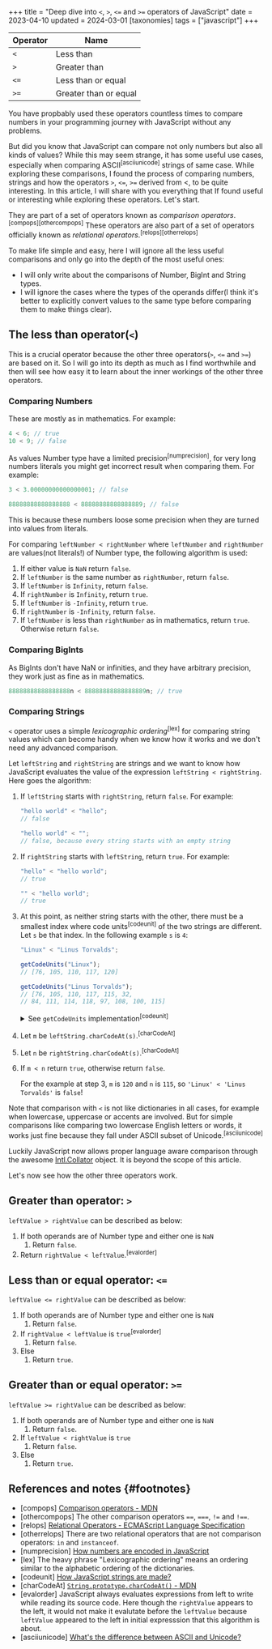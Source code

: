 +++
title = "Deep dive into `<`, `>`, `<=` and `>=` operators of JavaScript"
date = 2023-04-10
updated = 2024-03-01
[taxonomies]
tags = ["javascript"]
+++

| Operator | Name                  |
| -------- | --------------------- |
| `<`      | Less than             |
| `>`      | Greater than          |
| `<=`     | Less than or equal    |
| `>=`     | Greater than or equal |

You have propbably used these operators countless times to compare numbers in your programming journey with JavaScript without any problems.

But did you know that JavaScript can compare not only numbers but also all kinds of values? While this may seem strange, it has some useful use cases, especially when comparing ASCII<sup data-fnref>[asciiunicode]</sup> strings of same case. While exploring these comparisons, I found the process of comparing numbers, strings and how the operators `>`, `<=`, `>=` derived from <, to be quite interesting. In this article, I will share with you everything that If found useful or interesting while exploring these operators. Let's start.

They are part of a set of operators known as _comparison operators_.<sup data-fnref>[compops]</sup><sup data-fnref>[othercompops]</sup> These operators are also part of a set of operators officially known as _relational operators_.<sup data-fnref>[relops]</sup><sup data-fnref>[otherrelops]</sup>

To make life simple and easy, here I will ignore all the less useful comparisons and only go into the depth of the most useful ones:

- I will only write about the comparisons of Number, BigInt and String types.
- I will ignore the cases where the types of the operands differ(I think it's better to explicitly convert values to the same type before comparing them to make things clear).

## The less than operator(`<`)

This is a crucial operator because the other three operators(`>`, `<=` and `>=`) are based on it. So I will go into its depth as much as I find worthwhile and then will see how easy it to learn about the inner workings of the other three operators.

### Comparing Numbers

These are mostly as in mathematics. For example:

```js
4 < 6; // true
10 < 9; // false
```

As values Number type have a limited precision<sup data-fnref>[numprecision]</sup>, for very long numbers literals you might get incorrect result when comparing them. For example:

```js
3 < 3.00000000000000001; // false

88888888888888888 < 88888888888888889; // false
```

This is because these numbers loose some precision when they are turned into values from literals.

For comparing `leftNumber < rightNumber` where `leftNumber` and `rightNumber` are values(not literals!) of Number type, the following algorithm is used:

1. If either value is `NaN` return `false`.
2. If `leftNumber` is the same number as `rightNumber`, return `false`.
3. If `leftNumber` is `Infinity`, return `false`.
4. If `rightNumber` is `Infinity`, return `true`.
5. If `leftNumber` is `-Infinity`, return `true`.
6. If `rightNumber` is `-Infinity`, return `false`.
7. If `leftNumber` is less than `rightNumber` as in mathematics, return `true`. Otherwise return `false`.

### Comparing BigInts

As BigInts don't have NaN or infinities, and they have arbitrary precision, they work just as fine as in mathematics.

```js
88888888888888888n < 88888888888888889n; // true
```

### Comparing Strings

`<` operator uses a simple _lexicographic ordering_<sup data-fnref>[lex]</sup> for comparing string values which can become handy when we know how it works and we don't need any advanced comparison.

Let `leftString` and `rightString` are strings and we want to know how JavaScript evaluates the value of the expression `leftString < rightString`. Here goes the algorithm:

1. If `leftString` starts with `rightString`, return `false`. For example:

   ```js
   "hello world" < "hello";
   // false

   "hello world" < "";
   // false, because every string starts with an empty string
   ```

2. If `rightString` starts with `leftString`, return `true`. For example:

   ```js
   "hello" < "hello world";
   // true

   "" < "hello world";
   // true
   ```

3. At this point, as neither string starts with the other, there must be a smallest index where code units<sup data-fnref>[codeunit]</sup> of the two strings are different. Let `s` be that index. In the following example `s` is `4`:

   ```js
   "Linux" < "Linus Torvalds";

   getCodeUnits("Linux");
   // [76, 105, 110, 117, 120]

   getCodeUnits("Linus Torvalds");
   // [76, 105, 110, 117, 115, 32,
   // 84, 111, 114, 118, 97, 108, 100, 115]
   ```

   <details>
   <summary>See <code>getCodeUnits</code> implementation<sup data-fnref>[codeunit]</sup></summary>

   ```js
   function getCodeUnits(s) {
     let result = [];
     for (let i = 0; i < s.length; i++) {
       result.push(s.charCodeAt(i));
     }
     return result;
   }
   ```

   </details>

4. Let `m` be `leftString.charCodeAt(s)`.<sup data-fnref>[charCodeAt]</sup>
5. Let `n` be `rightString.charCodeAt(s)`.<sup data-fnref>[charCodeAt]</sup>
6. If `m < n` return `true`, otherwise return `false`.

   For the example at step 3, `m` is `120` and `n` is `115`, so `'Linux' < 'Linus Torvalds'` is `false`!

Note that comparison with `<` is not like dictionaries in all cases, for example when lowercase, uppercase or accents are involved. But for simple comparisons like comparing two lowercase English letters or words, it works just fine because they fall under ASCII subset of Unicode.<sup data-fnref>[asciiunicode]</sup>

Luckily JavaScript now allows proper language aware comparison through the awesome [Intl.Collator](https://developer.mozilla.org/en-US/docs/Web/JavaScript/Reference/Global_Objects/Intl/Collator) object. It is beyond the scope of this article.

Let's now see how the other three operators work.

## Greater than operator: `>`

`leftValue > rightValue` can be described as below:

1. If both operands are of Number type and either one is `NaN`
   1. Return `false`.
2. Return `rightValue < leftValue`.<sup data-fnref>[evalorder]</sup>

## Less than or equal operator: `<=`

`leftValue <= rightValue` can be described as below:

1. If both operands are of Number type and either one is `NaN`
   1. Return `false`.
2. If `rightValue < leftValue` is `true`<sup data-fnref>[evalorder]</sup>
   1. Return `false`.
3. Else
   1. Return `true`.

## Greater than or equal operator: `>=`

`leftValue >= rightValue` can be described as below:

1. If both operands are of Number type and either one is `NaN`
   1. Return `false`.
2. If `leftValue < rightValue` is `true`
   1. Return `false`.
3. Else
   1. Return `true`.

## References and notes {#footnotes}

- [compops] [Comparison operators - MDN](https://developer.mozilla.org/en-US/docs/Web/JavaScript/Guide/Expressions_and_Operators#comparison_operators)
- [othercompops] The other comparison operators `==`, `===`, `!=` and `!==`.
- [relops] [Relational Operators - ECMAScript Language Specification](https://tc39.es/ecma262/multipage/ecmascript-language-expressions.html#sec-relational-operators)
- [otherrelops] There are two relational operators that are not comparison operators: `in` and `instanceof`.
- [numprecision] [How numbers are encoded in JavaScript](https://2ality.com/2012/04/number-encoding.html)
- [lex] The heavy phrase "Lexicographic ordering" means an ordering similar to the alphabetic ordering of the dictionaries.
- [codeunit] [How JavaScript strings are made?](@/blog/how-strings-are-made/index.md)
- [charCodeAt] [`String.prototype.charCodeAt()` - MDN](https://developer.mozilla.org/en-US/docs/Web/JavaScript/Reference/Global_Objects/String/charCodeAt)
- [evalorder] JavaScript always evaluates expressions from left to write while reading its source code. Here though the `rightValue` appears to the left, it would not make it evalutate before the `leftValue` because `leftValue` appeared to the left in initial expresssion that this algorithm is about.
- [asciiunicode] [What's the difference between ASCII and Unicode?](https://stackoverflow.com/questions/19212306/whats-the-difference-between-ascii-and-unicode)
